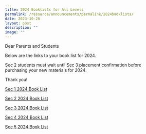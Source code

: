```yaml
---
title: 2024 Booklists for All Levels
permalink: /resource/announcements/permalink/2024booklists/
date: 2023-10-26
layout: post
description: ""
image: ""
---
```

Dear Parents and Students

Below are the links to your book list for 2024.

Sec 2 students must wait until Sec 3 placement confirmation before purchasing your new materials for 2024.

Thank you!

[Sec 1 2024 Book List](/files/sec%201%202024%20booklist.pdf)

[Sec 2 2024 Book List](/files/sec%202%202024%20booklist.pdf)

[Sec 3 2024 Book List](/files/sec%203%202024%20booklist.pdf)

[Sec 4 2024 Book List](/files/sec%204%202024%20booklist.pdf)

[Sec 5 2024 Book List](/files/sec%205%202024%20booklist.pdf)

